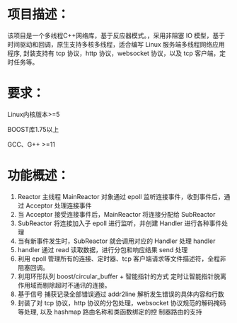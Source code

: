 # 项目描述：
该项目是一个多线程C++网络库，基于反应器模式。，采用非阻塞 IO 模型，基于时间驱动和回调，原生支持多核多线程，适合编写
Linux 服务端多线程网络应用程序, 封装支持有 tcp 协议，http 协议，websocket 协议，以及 tcp 客户端，定时任务等。

# 要求：

Linux内核版本>=5

BOOST库1.75以上

GCC、G++ >=11

# 功能概述：
1. Reactor 主线程 MainReactor 对象通过 epoll 监听连接事件，收到事件后，通过 Acceptor 处理连接事件
2. 当 Acceptor 接受连接事件后，MainReactor 将连接分配给 SubReactor
3. SubReactor 将连接加入子 epoll 进行监听，并创建 Handler 进行各种事件处理
4. 当有新事件发生时，SubReactor 就会调用对应的 Handler 处理 handler
5. handler 通过 read 读取数据，进行分包和响应结果 send 处理
6. 利用 epoll 管理所有的连接、定时器、tcp 客户端请求等文件描述符，全程非阻塞回调。
7. 利用环形队列 boost/circular_buffer + 智能指针的方式 定时让智能指针脱离作用域而剔除超时不通讯的连接。
8. 基于信号 捕获记录全部错误通过 addr2line 解析发生错误的具体内容和行数
9. 封装了对 tcp 协议，http 协议的分包处理，websocket 协议规范的解码掩码等处理, 以及 hashmap 路由名称和类函数绑定的控
   制器路由的支持
